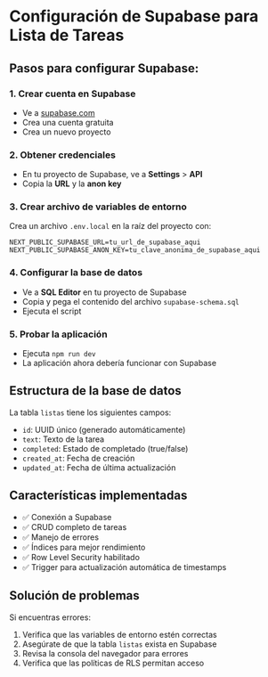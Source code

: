 # Configuración de Supabase para Lista de Tareas

## Pasos para configurar Supabase:

### 1. Crear cuenta en Supabase
- Ve a [supabase.com](https://supabase.com)
- Crea una cuenta gratuita
- Crea un nuevo proyecto

### 2. Obtener credenciales
- En tu proyecto de Supabase, ve a **Settings** > **API**
- Copia la **URL** y la **anon key**

### 3. Crear archivo de variables de entorno
Crea un archivo `.env.local` en la raíz del proyecto con:

```env
NEXT_PUBLIC_SUPABASE_URL=tu_url_de_supabase_aqui
NEXT_PUBLIC_SUPABASE_ANON_KEY=tu_clave_anonima_de_supabase_aqui
```

### 4. Configurar la base de datos
- Ve a **SQL Editor** en tu proyecto de Supabase
- Copia y pega el contenido del archivo `supabase-schema.sql`
- Ejecuta el script

### 5. Probar la aplicación
- Ejecuta `npm run dev`
- La aplicación ahora debería funcionar con Supabase

## Estructura de la base de datos

La tabla `listas` tiene los siguientes campos:
- `id`: UUID único (generado automáticamente)
- `text`: Texto de la tarea
- `completed`: Estado de completado (true/false)
- `created_at`: Fecha de creación
- `updated_at`: Fecha de última actualización

## Características implementadas

- ✅ Conexión a Supabase
- ✅ CRUD completo de tareas
- ✅ Manejo de errores
- ✅ Índices para mejor rendimiento
- ✅ Row Level Security habilitado
- ✅ Trigger para actualización automática de timestamps

## Solución de problemas

Si encuentras errores:
1. Verifica que las variables de entorno estén correctas
2. Asegúrate de que la tabla `listas` exista en Supabase
3. Revisa la consola del navegador para errores
4. Verifica que las políticas de RLS permitan acceso
